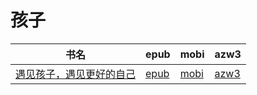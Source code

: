 # 孩子

| 书名 | epub | mobi | azw3 |
| --- | --- | --- | --- |
| [遇见孩子，遇见更好的自己](http://ct.dalanmei.com/f/31084289-595860225-f44763) | [epub](http://ct.dalanmei.com/f/31084289-595860225-f44763) | [mobi](http://ct.dalanmei.com/f/31084289-595858064-87e7bf) | [azw3](http://ct.dalanmei.com/f/31084289-595860144-26680a) |
